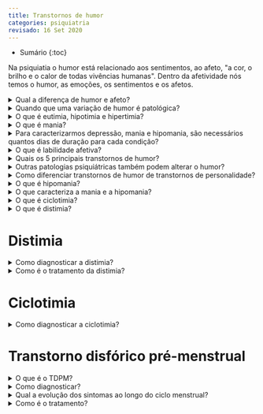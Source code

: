 ```yaml
---
title: Transtornos de humor
categories: psiquiatria
revisado: 16 Set 2020
---
```


* Sumário
{:toc}

Na psiquiatia o humor está relacionado aos sentimentos, ao afeto, "a cor, o brilho e o calor de todas vivências humanas". Dentro da afetividade nós temos o humor, as emoções, os sentimentos e os afetos.

<details markdown="1">
<summary>Qual a diferença de humor e afeto?</summary>
O **humor** é o tônus afetivo, o estado emocional basal e difuso da pessoa. Já o **afeto**, é o tônus emocional que acompanha uma ideia ou representação mental.
</details>

<details markdown="1">
<summary>Quando que uma variação de humor é patológica?</summary>
Nosso humor não é plano, ele oscila naturalmente. Contudo, algumas vezes esse equilíbrio pode estar desregulado e quando as oscilações de humor se tornam intensas, duradouras e trazem prejuízos, podemos estar diante de alguma patologia psiquiátrica.
</details>

<details markdown="1">
<summary>O que é eutimia, hipotimia e hipertimia?</summary>
A oscilação do humor do estado eutímico — o 'normal' — até os extremos dos estados hipotímicos (triste ou depressivo) e hipertímicos (elado ou exaltado).
</details>

<details markdown="1">
<summary>O que é mania?</summary>
**Mania** — na psiquiatria, é uma alteração de elevação do humor, de hipertimia, a alegria ou raiva patológica.
</details>


<details markdown="1">
<summary>Para caracterizarmos depressão, mania e hipomania, são necessários quantos dias de duração para cada condição?</summary>
1. Depressão: pelo menos 15 dias;
2. Mania: pelo menos 7 dias;
3. Hipomania: pelo menos 4 dias.
</details>

<details markdown="1">
<summary>O que é labilidade afetiva?</summary>
As oscilações mais curtas que esses períodos são chamadas de **labilidade afetiva**.
</details>

<details markdown="1">
<summary>Quais os 5 principais transtornos de humor?</summary>
1. Transtorno depressivo maior;
2. Trantorno bipolar;
3. Distimia;
4. Ciclotimia;
5. Transtorno disfórico pré-menstrual.
</details>

<details markdown="1">
<summary>Outras patologias psiquiátricas também podem alterar o humor?</summary>
Um adendo importante aqui: outros distúrbios também envolvem alterações do humor, como os transtornos de ansiedade e a esquizofrenia, mas costumam ser categorizados em capítulos diferentes por motivos didáticos.

Um dos diagnósticos diferenciais mais dificeis da psiquiatria é entre os transtornos de humor e os transtornos de personalidade — que são 12 classificados em narcísicos, borderlines e teatrais.
</details>

<details markdown="1">
<summary>Como diferenciar transtornos de humor de transtornos de personalidade?</summary>
Para diferencirmos bem, podemos ter em mente que os transtornos de humor acontecem com ciclos de episódios e remissões enquanto que os transtornos de personalidade são alterações perenes do funcionamento — costumam aparecer no fim da adolescência e início da vida adulta.
</details>

<details markdown="1">
<summary>O que é hipomania?</summary>
Um episódio de manifestação de sintomas maníacos mas que não satisfaz os critérios diagnósticos para mania.
</details>

<details markdown="1">
<summary>O que caracteriza a mania e a hipomania?</summary>
Tanto a mania como a hipomania estão associadas com autoestima inflada, necessidade de sono diminuída, distratibilidade, grande atividade física e mental e envolvimento excessivo em comportamento prazeroso.
</details>

<details markdown="1">
<summary>O que é ciclotimia?</summary>
Forma menos grave de transtorno bipolar. O transtorno ciclotímico é caracterizado por pelo menos dois anos de ocorrência frequente de sintomas hipomaníacos que não podem ser diagnosticados como um episódio maníaco e de sintomas depressivos que não podem ser diagnosticados como um episódio depressivo maior.

</details>

<details markdown="1">
<summary>O que é distimia?</summary>
Forma menos grave de depressão unipolar. A distimia é caracterizada por
pelo menos dois anos de humor deprimido não grave o suficiente para
receber o diagnóstico de episódio depressivo maior
</details>

# Distimia

<details markdown="1">
<summary>Como diagnosticar a distimia?</summary>
**É um quadro depressivo leve e crônico**. O paciente apresenta humor deprimido na maior parte do dia, na maioria dos dias, por no mínimo 2 anos. E, além disso, o paciente nunca ficou 2 meses sem apresentar esses sintomas. Dessa forma, ainda assim pode haver uma certa variação nesse humor, mas não maior que 2 meses sem o estado depressivo.

 Além do humor triste, também temos associado 2 ou mais dos critérios abaixo:

 1. Alterações do apetite,
 2. alterações do sono,
 3. baixa energia ou fadiga,
 4. concentração pobre ou dificuldade em decidir,
 5. desesperança.

Sempre lembrando que os sintomas precisam trazer algum prejuízo ou sofrimento para a vida do paciente.
</details>

<details markdown="1">
<summary>Como é o tratamento da distimia?</summary>
Por ser um quadro leve de depressão, o tratamento normalmente envolve medidas não farmacológicas. Na ausência de resposta, podemos iniciar antidepressivos.
</details>

# Ciclotimia

<details markdown="1">
<summary>Como diagnosticar a ciclotimia?</summary>
**É como um transtorno bipolar leve e crônico**. O paciente precisa estar a 2 anos com **sintomas** hipomaníacos, mas que não satisfazem os critérios para espisódio hipomaníaco, e vários períodos com sintomas depressivos, mas que não satisfazem os critérios para episódio depressivo maior.

Além disso, os sintomas precisam estar presentes por pelo menos metade do tempo e o indivíduo não ter ficado mais de 2 meses sem sintomas.
</details>

# Transtorno disfórico pré-menstrual

<details markdown="1">
<summary>O que é o TDPM?</summary>
É como uma TMP patológica.
</details>

<details markdown="1">
<summary>Como diagnosticar?</summary>
É preciso que as alterações de humor **ocorram na maioria dos ciclos, na semana final antes do início da mesntruação** e deve ter **pelo menos 5 dos 11 sintomas a seguir**:

1. Labilidade afetiva acentuada;
2. irritabilidade ou raiva acentuadas ou aumentos de conflitos interpessoais;
3. humor deprimido, desesperança, pensamentos autodepreciativos;
4. ansiedade acentuada, tensão;
5. interesse diminuído pelas atividades habituais — uma forma de anedonia;
6. dificuldade de concentração;
7. letargia ou fadiga;
9. alterações de apetite — avidez por doce;
10. alterações do sono;
11. sobrecarregado ou fora de controle;
12. sintomas físicos como inchaços, dores e ganho de peso.
</details>

<details markdown="1">
<summary>Qual a evolução dos sintomas ao longo do ciclo menstrual?</summary>
Normalmente esses sintomas começam a melhorar poucos dias depois do início da menstruação e se tornam mínimos ou ausentes na semana pós-menstrual.
</details>

<details markdown="1">
<summary>Como é o tratamento?</summary>
Não necessariamente a medicação é necessária no tratamento, sendo possível as medicas não farmacológicas.
</details>
